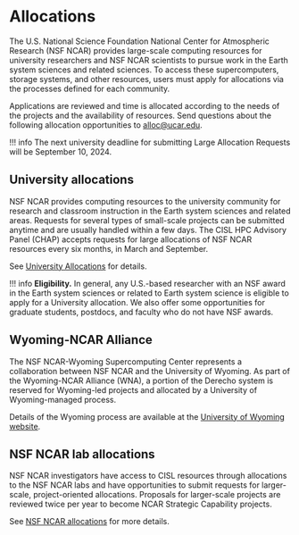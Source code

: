 # Allocations


The U.S. National Science Foundation National Center for Atmospheric Research (NSF NCAR) provides large-scale computing resources for university researchers and NSF NCAR scientists to pursue work in the Earth system sciences and related sciences. To access these supercomputers, storage systems, and other resources, users must apply for allocations via the processes defined for each community.

Applications are reviewed and time is allocated according to the needs of the projects and the availability of resources. Send questions about the following allocation opportunities to alloc@ucar.edu.

!!! info
	The next university deadline for submitting Large Allocation Requests will be September 10, 2024.

## University allocations

NSF NCAR provides computing resources to the university community for research and classroom instruction in the Earth system sciences and related areas. Requests for several types of small-scale projects can be submitted anytime and are usually handled within a few days. The CISL HPC Advisory Panel (CHAP) accepts requests for large allocations of NSF NCAR resources every six months, in March and September.

See [University Allocations](https://ncar-hpc-docs.readthedocs.io/en/latest/allocations/university-allocations/) for details.

!!! info
	**Eligibility.** In general, any U.S.-based researcher with an NSF award in the Earth system sciences or related to Earth system science is eligible to apply for a University allocation. We also offer some opportunities for graduate students, postdocs, and faculty who do not have NSF awards.

## Wyoming-NCAR Alliance

The NSF NCAR-Wyoming Supercomputing Center represents a collaboration between NSF NCAR and the University of Wyoming. As part of the Wyoming-NCAR Alliance (WNA), a portion of the Derecho system is reserved for Wyoming-led projects and allocated by a University of Wyoming-managed process.

Details of the Wyoming process are available at the [University of Wyoming website](https://www.uwyo.edu/nwsc/index.html).

## NSF NCAR lab allocations

NSF NCAR investigators have access to CISL resources through allocations to the NSF NCAR labs and have opportunities to submit requests for larger-scale, project-oriented allocations. Proposals for larger-scale projects are reviewed twice per year to become NCAR Strategic Capability projects.

See [NSF NCAR allocations](https://arc.ucar.edu/xras_submit/opportunities) for more details.

